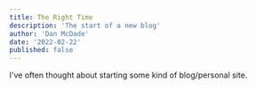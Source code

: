 ```yaml
---
title: The Right Time
description: 'The start of a new blog'
author: 'Dan McDade'
date: '2022-02-22'
published: false
---
```


I've often thought about starting some kind of blog/personal site. 